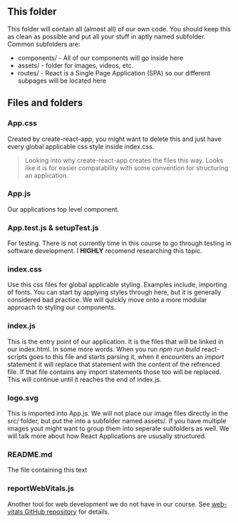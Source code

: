 ## This folder
This folder will contain all (almost all) of our own code.
You should keep this as clean as possible and put all your stuff in aptly named subfolder.
Common subfolders are:
- components/ - All of our components will go inside here
- assets/ - folder for images, videos, etc.
- routes/ - React is a Single Page Application (SPA) so our different subpages will be located here

## Files and folders
### App.css
Created by create-react-app, you might want to delete this and just have every global applicable css style inside index.css.
> Looking into why create-react-app creates the files this way. Looks like it is for easier compatability with some convention for structuring an application.

### App.js
Our applications top level component.

### App.test.js & setupTest.js
For testing. There is not currently time in this course to go through testing in software development.
I **HIGHLY** recomend researching this topic.

### index.css
Use this css files for global applicable styling. Examples include, importing of fonts. You can start by applying styles through here, but it is generally considered bad practice. We will quickly move onto a more modular approach to styling our components.

### index.js
This is the entry point of our application. It is the files that will be linked in our index.html.
In some more words. When you run *npm run build* react-scripts goes to this file and starts parsing it, when it encounters an *import* statement it will replace that statement with the content of the refrenced file. If that file contains any import statements those too will be replaced. This will continue until it reaches the end of index.js.

### logo.svg
This is imported into App.js. We will not place our image files directly in the src/ folder, but put the into a subfolder named assets/. If you have multiple images yout might want to group them into seperate subfolders as well. We will talk more about how React Applications are ususally structured.

### README.md
The file containing this text

### reportWebVitals.js
Another tool for web development we do not have in our course. See [web-vitals GitHub repository](https://github.com/GoogleChrome/web-vitals) for details.